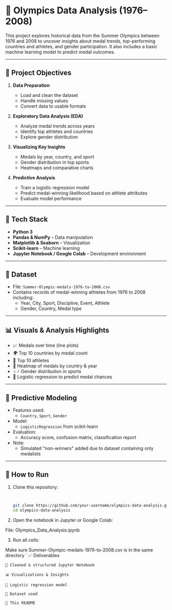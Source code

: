 # 🏅 Olympics Data Analysis (1976–2008)

This project explores historical data from the Summer Olympics between 1976 and 2008 to uncover insights about medal trends, top-performing countries and athletes, and gender participation. It also includes a basic machine learning model to predict medal outcomes.

---

## 📌 Project Objectives

1. **Data Preparation**
   - Load and clean the dataset
   - Handle missing values
   - Convert data to usable formats

2. **Exploratory Data Analysis (EDA)**
   - Analyze medal trends across years
   - Identify top athletes and countries
   - Explore gender distribution

3. **Visualizing Key Insights**
   - Medals by year, country, and sport
   - Gender distribution in top sports
   - Heatmaps and comparative charts

4. **Predictive Analysis**
   - Train a logistic regression model
   - Predict medal-winning likelihood based on athlete attributes
   - Evaluate model performance

---

## 🧰 Tech Stack

- **Python 3**
- **Pandas & NumPy** – Data manipulation
- **Matplotlib & Seaborn** – Visualization
- **Scikit-learn** – Machine learning
- **Jupyter Notebook / Google Colab** – Development environment

---

## 📁 Dataset

- File: `Summer-Olympic-medals-1976-to-2008.csv`
- Contains records of medal-winning athletes from 1976 to 2008 including:
  - Year, City, Sport, Discipline, Event, Athlete
  - Gender, Country, Medal type

---

## 📊 Visuals & Analysis Highlights

- 📈 Medals over time (line plots)
- 🌍 Top 10 countries by medal count
- 🧍 Top 10 athletes
- 🎯 Heatmap of medals by country & year
- ♀️♂️ Gender distribution in sports
- 🤖 Logistic regression to predict medal chances

---

## 🤖 Predictive Modeling

- Features used:
  - `Country`, `Sport`, `Gender`
- Model:
  - `LogisticRegression` from scikit-learn
- Evaluation:
  - Accuracy score, confusion matrix, classification report
- Note:
  - Simulated "non-winners" added due to dataset containing only medalists

---

## 🚀 How to Run

1. Clone this repository:
   ```bash
   

   git clone https://github.com/your-username/olympics-data-analysis.git
   cd olympics-data-analysis
2. Open the notebook in Jupyter or Google Colab:

File: Olympics_Data_Analysis.ipynb

3. Run all cells:

Make sure Summer-Olympic-medals-1976-to-2008.csv is in the same directory
`
✅ Deliverables
```
📒 Cleaned & structured Jupyter Notebook

📊 Visualizations & Insights

🤖 Logistic regression model

📂 Dataset used

📘 This README

